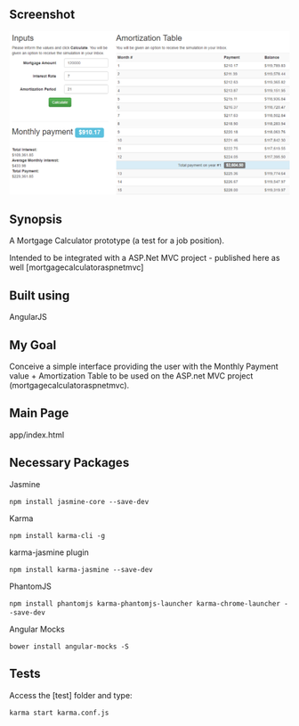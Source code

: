 ## Screenshot
![alt text](screenshot.png "Mortgage Calculator - Angular JS")

## Synopsis

A Mortgage Calculator prototype (a test for a job position).

Intended to be integrated with a ASP.Net MVC project - published here as well [mortgagecalculatoraspnetmvc]

## Built using

AngularJS

## My Goal

Conceive a simple interface providing the user with the Monthly Payment value + Amortization Table to be used on the ASP.net MVC project (mortgagecalculatoraspnetmvc).

## Main Page

app/index.html

## Necessary Packages

Jasmine

	npm install jasmine-core --save-dev

	
Karma

	npm install karma-cli -g

	
karma-jasmine plugin

	npm install karma-jasmine --save-dev

	
PhantomJS

	npm install phantomjs karma-phantomjs-launcher karma-chrome-launcher --save-dev

	
Angular Mocks

	bower install angular-mocks -S

## Tests

Access the [test] folder and type:

	karma start karma.conf.js